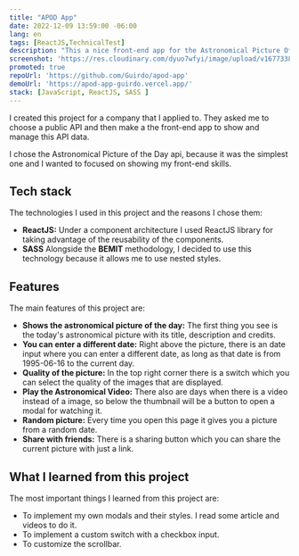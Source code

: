 ```yaml
---
title: "APOD App"
date: 2022-12-09 13:59:00 -06:00
lang: en
tags: [ReactJS,TechnicalTest]
description: "This a nice front-end app for the Astronomical Picture Of the Day API from Nasa."
screenshot: 'https://res.cloudinary.com/dyuo7wfyi/image/upload/v1677338686/website/projects/apod-app_i8d5c5.webp'
promoted: true
repoUrl: 'https://github.com/Guirdo/apod-app'
demoUrl: 'https://apod-app-guirdo.vercel.app/'
stack: [JavaScript, ReactJS, SASS ]
---
```


I created this project for a company that I applied to. They asked me to choose a public API and then make a the front-end app to show and manage this API data.

I chose the Astronomical Picture of the Day api, because it was the simplest one and I wanted to focused on showing my front-end skills. 

## Tech stack

The technologies I used in this project and the reasons I chose them:

  - **ReactJS:** Under a component architecture I used ReactJS library for taking advantage of the reusability of the components.
  - **SASS** Alongside the **BEMIT** methodology, I decided to use this technology because it allows me to use nested styles.

## Features

The main features of this project are: 

- **Shows the astronomical picture of the day:** The first thing you see is the today's astronomical picture with its title, description and credits.
- **You can enter a different date:** Right above the picture, there is an date input where you can enter a different date, as long as that date is from 1995-06-16 to the current day.
- **Quality of the picture:** In the top right corner there is a switch which you can select the quality of the images that are displayed.
- **Play the Astronomical Video:** There also are days when there is a video instead of a image, so below the thumbnail will be a button to open a modal for watching it.
- **Random picture:** Every time you open this page it gives you a picture from a random date.
- **Share with friends:** There is a sharing button which you can share the current picture with just a link.

## What I learned from this project

The most important things I learned from this project are:

- To implement my own modals and their styles. I read some article and videos to do it.
- To implement a custom switch with a checkbox input. 
- To customize the scrollbar.

